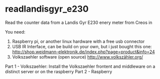 # readlandisgyr_e230
Read the counter data from a Landis Gyr E230 enery meter from Creos in 

You need:
  1) Raspberry pi, or another linux hardware with a free usb connector
  2) USB IR Interface, can be build on your own, but i just bought this one:
    http://shop.weidmann-elektronik.de/index.php?page=product&info=24
  3) Volkszaehler software (open source)
    http://www.volkszähler.org/

Part 1 - Volkszaehler: 
  Install the Volkszaehler frontent and middleware on a distinct server or on the raspberry
Part 2 - Raspberry  
